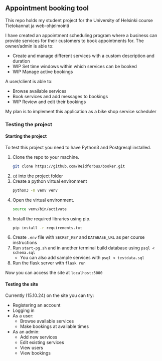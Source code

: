 ## Appointment booking tool

This repo holds my student project for the University of Helsinki course Tietokannat ja web-ohjelmointi

I have created an appointment scheduling program where a business can provide services for their customers to book appointments for.
The owner/admin is able to:
- Create and manage different services with a custom description and duration
- WIP Set time windows within which services can be booked
- WIP Manage active bookings

A user/client is able to:
- Browse available services
- Book services and add messages to bookings
- WIP Review and edit their bookings

My plan is to implement this application as a bike shop service scheduler

### Testing the project

#### Starting the project

To test this project you need to have Python3 and Postgresql installed.

1. Clone the repo to your machine.
    ```bash
    git clone https://github.com/Reidforbus/booker.git
    ```
2. ```cd``` into the project folder
3. Create a python virtual environment
    ```bash
    python3 -m venv venv
    ```
4. Open the virtual environment.
    ```bash
    source venv/bin/activate
    ```
5. Install the required libraries using pip.
    ```bash
    pip install -r requirements.txt
    ```
6. Create ```.env``` file with ```SECRET_KEY``` and ```DATABASE_URL``` as per course instructions
7. Run ```start-pg.sh``` and in another terminal build database using ```psql < schema.sql``` 
    - You can also add sample services with ```psql < testdata.sql```
8. Run the flask server with ```flask run```

Now you can access the site at ```localhost:5000```

#### Testing the site

Currently (15.10.24) on the site you can try:
- Registering an account
- Logging in
- As a user:
    - Browse available services
    - Make bookings at available times
- As an admin:
    - Add new services
    - Edit existing services
    - View users
    - View bookings
